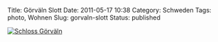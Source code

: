 Title: Görväln Slott
Date: 2011-05-17 10:38
Category: Schweden
Tags: photo, Wohnen
Slug: gorvaln-slott
Status: published

[![Schloss
Görväln](/pic/gorvalnslott_s.jpg "Schloss Görväln")](/pic/gorvalnslott_l.jpg)

